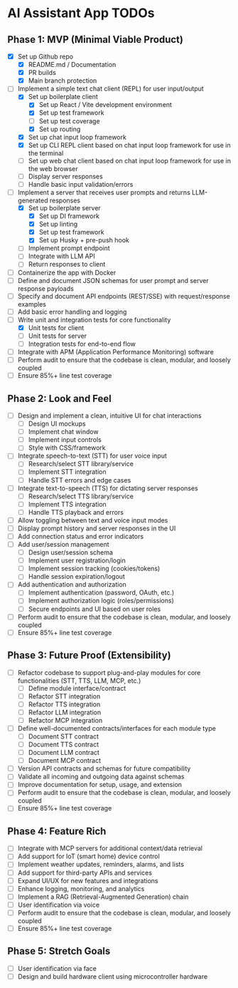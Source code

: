# AI Assistant App TODOs

## Phase 1: MVP (Minimal Viable Product)
- [x] Set up Github repo
    - [x] README.md / Documentation
    - [x] PR builds
    - [x] Main branch protection
- [ ] Implement a simple text chat client (REPL) for user input/output
    - [x] Set up boilerplate client
        - [x] Set up React / Vite development environment
        - [x] Set up test framework
        - [ ] Set up test coverage
        - [x] Set up routing
    - [x] Set up chat input loop framework
    - [x] Set up CLI REPL client based on chat input loop framework for use in the terminal
    - [ ] Set up web chat client based on chat input loop framework for use in the web browser
    - [ ] Display server responses
    - [ ] Handle basic input validation/errors
- [ ] Implement a server that receives user prompts and returns LLM-generated responses
    - [x] Set up boilerplate server
        - [x] Set up DI framework
        - [x] Set up linting
        - [x] Set up test framework
        - [x] Set up Husky + pre-push hook
    - [ ] Implement prompt endpoint
    - [ ] Integrate with LLM API
    - [ ] Return responses to client
- [ ] Containerize the app with Docker
- [ ] Define and document JSON schemas for user prompt and server response payloads
- [ ] Specify and document API endpoints (REST/SSE) with request/response examples
- [ ] Add basic error handling and logging
- [ ] Write unit and integration tests for core functionality
    - [x] Unit tests for client
    - [ ] Unit tests for server
    - [ ] Integration tests for end-to-end flow
- [ ] Integrate with APM (Application Performance Monitoring) software
- [ ] Perform audit to ensure that the codebase is clean, modular, and loosely coupled
- [ ] Ensure 85%+ line test coverage

## Phase 2: Look and Feel
- [ ] Design and implement a clean, intuitive UI for chat interactions
    - [ ] Design UI mockups
    - [ ] Implement chat window
    - [ ] Implement input controls
    - [ ] Style with CSS/framework
- [ ] Integrate speech-to-text (STT) for user voice input
    - [ ] Research/select STT library/service
    - [ ] Implement STT integration
    - [ ] Handle STT errors and edge cases
- [ ] Integrate text-to-speech (TTS) for dictating server responses
    - [ ] Research/select TTS library/service
    - [ ] Implement TTS integration
    - [ ] Handle TTS playback and errors
- [ ] Allow toggling between text and voice input modes
- [ ] Display prompt history and server responses in the UI
- [ ] Add connection status and error indicators
- [ ] Add user/session management
    - [ ] Design user/session schema
    - [ ] Implement user registration/login
    - [ ] Implement session tracking (cookies/tokens)
    - [ ] Handle session expiration/logout
- [ ] Add authentication and authorization
    - [ ] Implement authentication (password, OAuth, etc.)
    - [ ] Implement authorization logic (roles/permissions)
    - [ ] Secure endpoints and UI based on user roles
- [ ] Perform audit to ensure that the codebase is clean, modular, and loosely coupled
- [ ] Ensure 85%+ line test coverage

## Phase 3: Future Proof (Extensibility)
- [ ] Refactor codebase to support plug-and-play modules for core functionalities (STT, TTS, LLM, MCP, etc.)
    - [ ] Define module interface/contract
    - [ ] Refactor STT integration
    - [ ] Refactor TTS integration
    - [ ] Refactor LLM integration
    - [ ] Refactor MCP integration
- [ ] Define well-documented contracts/interfaces for each module type
    - [ ] Document STT contract
    - [ ] Document TTS contract
    - [ ] Document LLM contract
    - [ ] Document MCP contract
- [ ] Version API contracts and schemas for future compatibility
- [ ] Validate all incoming and outgoing data against schemas
- [ ] Improve documentation for setup, usage, and extension
- [ ] Perform audit to ensure that the codebase is clean, modular, and loosely coupled
- [ ] Ensure 85%+ line test coverage

## Phase 4: Feature Rich
- [ ] Integrate with MCP servers for additional context/data retrieval
- [ ] Add support for IoT (smart home) device control
- [ ] Implement weather updates, reminders, alarms, and lists
- [ ] Add support for third-party APIs and services
- [ ] Expand UI/UX for new features and integrations
- [ ] Enhance logging, monitoring, and analytics
- [ ] Implement a RAG (Retrieval-Augmented Generation) chain
- [ ] User identification via voice
- [ ] Perform audit to ensure that the codebase is clean, modular, and loosely coupled
- [ ] Ensure 85%+ line test coverage

## Phase 5: Stretch Goals
- [ ] User identification via face
- [ ] Design and build hardware client using microcontroller hardware